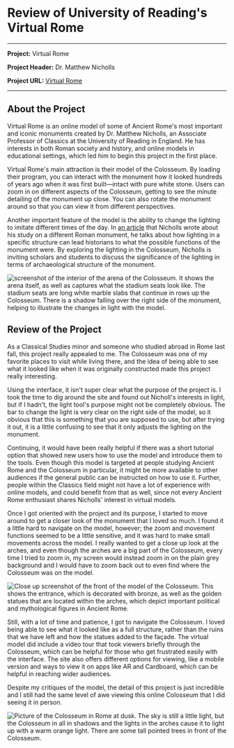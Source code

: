 # Review of University of Reading's Virtual Rome 

---

**Project:** Virtual Rome 

**Project Header:** Dr. Matthew Nicholls 

**Project URL:** [Virtual Rome](https://research.reading.ac.uk/virtualrome/)

---
## About the Project

Virtual Rome is an online model of some of Ancient Rome's most important and iconic monuments created by Dr. Matthew Nicholls, an Associate Professor of Classics at the University of Reading in England. He has interests in both Roman society and history, and online models in educational settings, which led him to begin this project in the first place. 

Virtual Rome's main attraction is their model of the Colosseum. By loading their program, you can interact with the monument how it looked hundreds of years ago when it was first built—intact with pure white stone. Users can zoom in on different aspects of the Colosseum, getting to see the minute detailing of the monument up close. You can also rotate the monument around so that you can view it from different perspectives. 

Another important feature of the model is the ability to change the lighting to imitate different times of the day. In [an article](http://blogs.reading.ac.uk/the-forum/2012/03/09/roman-fragments-and-digital-modelling-shed-light-on-urban-spectacle/) that Nicholls wrote about his study on a different Roman monument, he talks about how lighting in a specific structure can lead historians to what the possible functions of the monument were. By exploring the lighting in the Colosseum, Nicholls is inviting scholars and students to discuss the significance of the lighting in terms of archaeological structure of the monument. 

![screenshot of the interior of the arena of the Colosseum. It shows the arena itself, as well as captures what the stadium seats look like. The stadium seats are long white marble slabs that continue in rows up the Colosseum. There is a shadow falling over the right side of the monument, helping to illustrate the changes in light with the model.](http://crernst25.github.io/crernst25/images/arena-model-1.png)

## Review of the Project

As a Classical Studies minor and someone who studied abroad in Rome last fall, this project really appealed to me. The Colosseum was one of my favorite places to visit while living there, and the idea of being able to see what it looked like when it was originally constructed made this project really interesting. 

Using the interface, it isn't super clear what the purpose of the project is. I took the time to dig around the site and found out Nicholl's interests in light, but if I hadn't, the light tool's purpose might not be completely obvious. The bar to change the light is very clear on the right side of the model, so it obvious that this is something that you are supposed to use, but after trying it out, it is a little confusing to see that it only adjusts the lighting on the monument. 

Continuing, it would have been really helpful if there was a short tutorial option that showed new users how to use the model and introduce them to the tools. Even though this model is targeted at people studying Ancient Rome and the Colosseum in particular, it might be more available to other audiences if the general public can be instructed on how to use it. Further, people within the Classics field might not have a lot of experience with online models, and could benefit from that as well, since not every Ancient Rome enthusiast shares Nicholls' interest in virtual models. 

Once I got oriented with the project and its purpose, I started to move around to get a closer look of the monument that I loved so much. I found it a little hard to navigate on the model, however; the zoom and movement functions seemed to be a little sensitive, and it was hard to make small movements across the model. I really wanted to get a close up look at the arches, and even though the arches are a big part of the Colosseum, every time I tried to zoom in, my screen would instead zoom in on the plain grey background and I would have to zoom back out to even find where the Colosseum was on the model. 

![Close up screenshot of the front of the model of the Colosseum. This shows the entrance, which is decorated with bronze, as well as the golden statues that are located within the arches, which depict important political and mythological figures in Ancient Rome.](http://crernst25.github.io/crernst25/images/facade-model-1.png)

Still, with a lot of time and patience, I got to navigate the Colosseum. I loved being able to see what it looked like as a full structure, rather than the ruins that we have left and how the statues added to the façade. The virtual model did include a video tour that took viewers briefly through the Colosseum, which can be helpful for those who get frustrated easily with the interface. The site also offers different options for viewing, like a mobile version and ways to view it on apps like AR and Cardboard, which can be helpful in reaching wider audiences. 

Despite my critiques of the model, the detail of this project is just incredible and I still had the same level of awe viewing this online Colosseum that I did seeing it in person. 

![Picture of the Colosseum in Rome at dusk. The sky is still a little light, but the Colosseum in all in shadows and the lights in the arches cause it to light up with a warm orange light. There are some tall pointed trees in front of the Colosseum.](http://crernst25.github.io/crernst25/images/colosseo-second-attempt.png)
